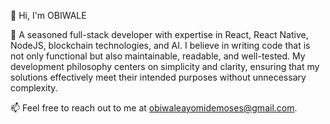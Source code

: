 👋 Hi, I'm OBIWALE

👀 A seasoned full-stack developer with expertise in React, React Native, NodeJS, blockchain technologies, and AI. I believe in writing code that is not only functional but also maintainable, readable, and well-tested. My development philosophy centers on simplicity and clarity, ensuring that my solutions effectively meet their intended purposes without unnecessary complexity.

📫 Feel free to reach out to me at obiwaleayomidemoses@gmail.com.
<!---
ObiwaleAyomideMoses/ObiwaleAyomideMoses is a ✨ special ✨ repository because its `README.md` (this file) appears on your GitHub profile.
You can click the Preview link to take a look at your changes.
--->
